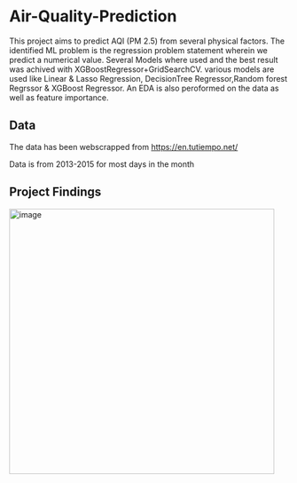 # Air-Quality-Prediction


This project aims to predict AQI (PM 2.5) from several physical factors. The identified ML problem is the regression problem statement wherein we predict a numerical value. 
Several Models where used and the best result was achived with XGBoostRegressor+GridSearchCV. various models are used like Linear & Lasso Regression, DecisionTree Regressor,Random forest Regrssor & XGBoost Regressor. An EDA is also peroformed on the data as well as feature importance.




## Data
The data has been webscrapped from 
https://en.tutiempo.net/

Data is from 2013-2015 for most days in the month

## Project Findings
<img width="478" alt="image" src="https://github.com/kanchanrai7/Air-Quality-Prediction/assets/114416916/3e44b563-0aba-48e8-97fe-56282f40d7d2">
